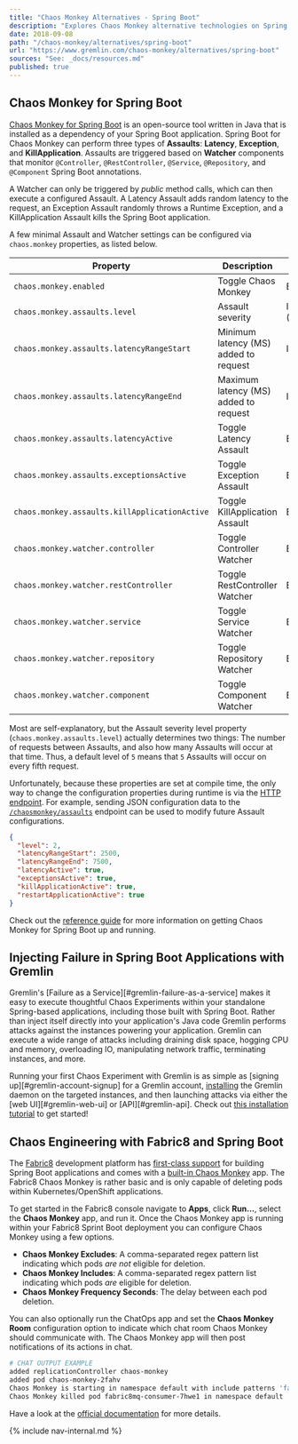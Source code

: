 ```yaml
---
title: "Chaos Monkey Alternatives - Spring Boot"
description: "Explores Chaos Monkey alternative technologies on Spring Boot."
date: 2018-09-08
path: "/chaos-monkey/alternatives/spring-boot"
url: "https://www.gremlin.com/chaos-monkey/alternatives/spring-boot"
sources: "See: _docs/resources.md"
published: true
---
```


## Chaos Monkey for Spring Boot

[Chaos Monkey for Spring Boot](https://codecentric.github.io/chaos-monkey-spring-boot/2.0.0/) is an open-source tool written in Java that is installed as a dependency of your Spring Boot application.  Spring Boot for Chaos Monkey can perform three types of **Assaults**: **Latency**, **Exception**, and **KillApplication**.  Assaults are triggered based on **Watcher** components that monitor `@Controller`, `@RestController`, `@Service`, `@Repository`, and `@Component` Spring Boot annotations.

A Watcher can only be triggered by *public* method calls, which can then execute a configured Assault.  A Latency Assault adds random latency to the request, an Exception Assault randomly throws a Runtime Exception, and a KillApplication Assault kills the Spring Boot application.

A few minimal Assault and Watcher settings can be configured via `chaos.monkey` properties, as listed below.

| Property                                      | Description                           | Type           | Default |
| --------------------------------------------- | ------------------------------------- | -------------- | ------- |
| `chaos.monkey.enabled`                        | Toggle Chaos Monkey                   | Boolean        | `FALSE` |
| `chaos.monkey.assaults.level`                 | Assault severity                      | Integer (1-10) | `5`     |
| `chaos.monkey.assaults.latencyRangeStart`     | Minimum latency (MS) added to request | Integer        | `3000`  |
| `chaos.monkey.assaults.latencyRangeEnd`       | Maximum latency (MS) added to request | Integer        | `15000` |
| `chaos.monkey.assaults.latencyActive`         | Toggle Latency Assault                | Boolean        | `TRUE`  |
| `chaos.monkey.assaults.exceptionsActive`      | Toggle Exception Assault              | Boolean        | `FALSE` |
| `chaos.monkey.assaults.killApplicationActive` | Toggle KillApplication Assault        | Boolean        | `FALSE` |
| `chaos.monkey.watcher.controller`             | Toggle Controller Watcher             | Boolean        | `FALSE` |
| `chaos.monkey.watcher.restController`         | Toggle RestController Watcher         | Boolean        | `FALSE` |
| `chaos.monkey.watcher.service`                | Toggle Service Watcher                | Boolean        | `TRUE`  |
| `chaos.monkey.watcher.repository`             | Toggle Repository Watcher             | Boolean        | `FALSE` |
| `chaos.monkey.watcher.component`              | Toggle Component Watcher              | Boolean        | `FALSE` |

Most are self-explanatory, but the Assault severity level property (`chaos.monkey.assaults.level`) actually determines two things: The number of requests between Assaults, and also how many Assaults will occur at that time.  Thus, a default level of `5` means that `5` Assaults will occur on every fifth request.

Unfortunately, because these properties are set at compile time, the only way to change the configuration properties during runtime is via the [HTTP endpoint](https://codecentric.github.io/chaos-monkey-spring-boot/2.0.0/#_http_endpoint).  For example, sending JSON configuration data to the [`/chaosmonkey/assaults`](https://codecentric.github.io/chaos-monkey-spring-boot/2.0.0/#assaultspost) endpoint can be used to modify future Assault configurations.

```json
{
  "level": 2,
  "latencyRangeStart": 2500,
  "latencyRangeEnd": 7500,
  "latencyActive": true,
  "exceptionsActive": true,
  "killApplicationActive": true,
  "restartApplicationActive": true
}
```

Check out the [reference guide](https://codecentric.github.io/chaos-monkey-spring-boot/2.0.0) for more information on getting Chaos Monkey for Spring Boot up and running.

## Injecting Failure in Spring Boot Applications with Gremlin

Gremlin's [Failure as a Service][#gremlin-failure-as-a-service] makes it easy to execute thoughtful Chaos Experiments within your standalone Spring-based applications, including those built with Spring Boot.  Rather than inject itself directly into your application's Java code Gremlin performs attacks against the instances powering your application.  Gremlin can execute a wide range of attacks including draining disk space, hogging CPU and memory, overloading IO, manipulating network traffic, terminating instances, and more.

Running your first Chaos Experiment with Gremlin is as simple as [signing up][#gremlin-account-signup] for a Gremlin account, [installing](https://help.gremlin.com/install-gremlin-ubuntu-1604/) the Gremlin daemon on the targeted instances, and then launching attacks via either the [web UI][#gremlin-web-ui] or [API][#gremlin-api].  Check out [this installation tutorial](https://help.gremlin.com/install-gremlin-ubuntu-1604/) to get started!

## Chaos Engineering with Fabric8 and Spring Boot

The [Fabric8](http://www.fabric8.io/) development platform has [first-class support](http://spring.fabric8.io/) for building Spring Boot applications and comes with a [built-in Chaos Monkey](https://fabric8.io/guide/chaosMonkey.html) app.  The Fabric8 Chaos Monkey is rather basic and is only capable of deleting pods within Kubernetes/OpenShift applications.  

To get started in the Fabric8 console navigate to **Apps**, click **Run...**, select the **Chaos Monkey** app, and run it.  Once the Chaos Monkey app is running within your Fabric8 Sprint Boot deployment you can configure Chaos Monkey using a few options.

- **Chaos Monkey Excludes**: A comma-separated regex pattern list indicating which pods *are not* eligible for deletion.
- **Chaos Monkey Includes**: A comma-separated regex pattern list indicating which pods *are* eligible for deletion.
- **Chaos Monkey Frequency Seconds**: The delay between each pod deletion.

You can also optionally run the ChatOps app and set the **Chaos Monkey Room** configuration option to indicate which chat room Chaos Monkey should communicate with.  The Chaos Monkey app will then post notifications of its actions in chat.

```bash
# CHAT OUTPUT EXAMPLE
added replicationController chaos-monkey
added pod chaos-monkey-2fahv
Chaos Monkey is starting in namespace default with include patterns 'fabric8mq*' exclude patterns 'chat*' and a kill frequency of 30 seconds.  Here I come!
Chaos Monkey killed pod fabric8mq-consumer-7hwe1 in namespace default
```

Have a look at the [official documentation](https://fabric8.io/guide/chaosMonkey.html) for more details.

{% include nav-internal.md %}